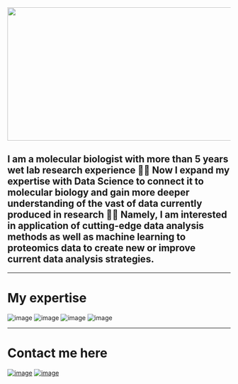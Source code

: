 <div id="header" align="center">
  <img src="https://media.giphy.com/media/v1.Y2lkPTc5MGI3NjExYmY4MzBlN2IyZjA3MzBiNGExM2VmNjA4ZDcyMDUyODU0MWUyMzk5YiZjdD1n/w8BjEroWH0YovA0HDY/giphy.gif" width="800" height="300"/>
</div>


## I am a molecular biologist with more than 5 years wet lab research experience 👨‍🔬 Now I expand my expertise with Data Science to connect it to molecular biology and gain more deeper understanding of the vast of data currently produced in research 👨‍💻 Namely, I am interested in application of cutting-edge data analysis methods as well as machine learning to proteomics data to create new or improve current data analysis strategies.

---------

# My expertise

![image](https://img.shields.io/badge/Python-FFD43B?style=for-the-badge&logo=python&logoColor=blue)
![image](https://img.shields.io/badge/R-276DC3?style=for-the-badge&logo=r&logoColor=white)
![image](https://img.shields.io/badge/Pandas-2C2D72?style=for-the-badge&logo=pandas&logoColor=white)
![image](https://img.shields.io/badge/scikit_learn-F7931E?style=for-the-badge&logo=scikit-learn&logoColor=white)

-------------

# Contact me here

[![image](https://img.shields.io/badge/Telegram-2CA5E0?style=for-the-badge&logo=telegram&logoColor=white)](https://t.me/vododokhov21)
[![image](https://img.shields.io/badge/LinkedIn-0077B5?style=for-the-badge&logo=linkedin&logoColor=white)](https://www.linkedin.com/in/vadadokhau)
